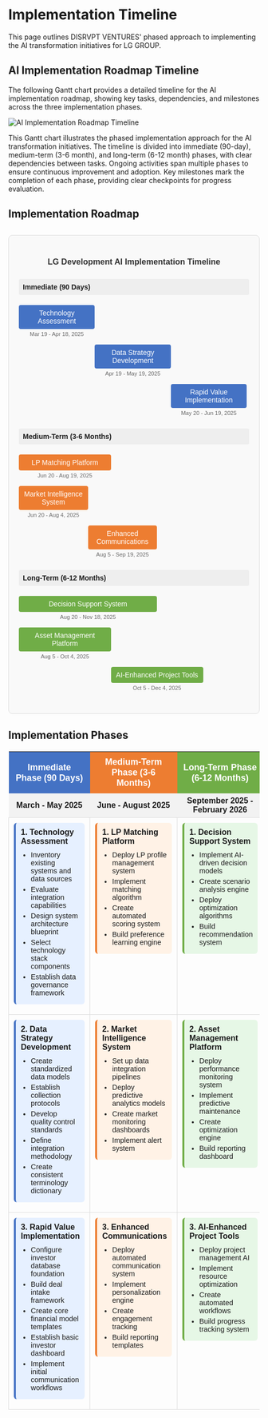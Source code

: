 # Implementation Timeline

This page outlines DISRVPT VENTURES' phased approach to implementing the AI transformation initiatives for LG GROUP.

## AI Implementation Roadmap Timeline

The following Gantt chart provides a detailed timeline for the AI implementation roadmap, showing key tasks, dependencies, and milestones across the three implementation phases.

<div class="diagram-container">
  <img src="https://www.mermaidchart.com/raw/1474609e-2910-40bd-87b9-4ff64149565a?theme=light&version=v0.1&format=svg" alt="AI Implementation Roadmap Timeline" />
</div>

This Gantt chart illustrates the phased implementation approach for the AI transformation initiatives. The timeline is divided into immediate (90-day), medium-term (3-6 month), and long-term (6-12 month) phases, with clear dependencies between tasks. Ongoing activities span multiple phases to ensure continuous improvement and adoption. Key milestones mark the completion of each phase, providing clear checkpoints for progress evaluation.

## Implementation Roadmap

<div class="gantt-chart">
  <h3 class="gantt-title">LG Development AI Implementation Timeline</h3>
  
  <div class="gantt-section">
    <div class="section-title">Immediate (90 Days)</div>
    <div class="gantt-tasks">
      <div class="gantt-task" style="margin-left: 0%; width: 33%;">
        <div class="task-bar immediate">Technology Assessment</div>
        <div class="task-date">Mar 19 - Apr 18, 2025</div>
      </div>
      <div class="gantt-task" style="margin-left: 33%; width: 33%;">
        <div class="task-bar immediate">Data Strategy Development</div>
        <div class="task-date">Apr 19 - May 19, 2025</div>
      </div>
      <div class="gantt-task" style="margin-left: 66%; width: 33%;">
        <div class="task-bar immediate">Rapid Value Implementation</div>
        <div class="task-date">May 20 - Jun 19, 2025</div>
      </div>
    </div>
  </div>
  
  <div class="gantt-section">
    <div class="section-title">Medium-Term (3-6 Months)</div>
    <div class="gantt-tasks">
      <div class="gantt-task" style="margin-left: 0%; width: 40%;">
        <div class="task-bar medium">LP Matching Platform</div>
        <div class="task-date">Jun 20 - Aug 19, 2025</div>
      </div>
      <div class="gantt-task" style="margin-left: 0%; width: 30%;">
        <div class="task-bar medium">Market Intelligence System</div>
        <div class="task-date">Jun 20 - Aug 4, 2025</div>
      </div>
      <div class="gantt-task" style="margin-left: 30%; width: 30%;">
        <div class="task-bar medium">Enhanced Communications</div>
        <div class="task-date">Aug 5 - Sep 19, 2025</div>
      </div>
    </div>
  </div>
  
  <div class="gantt-section">
    <div class="section-title">Long-Term (6-12 Months)</div>
    <div class="gantt-tasks">
      <div class="gantt-task" style="margin-left: 0%; width: 60%;">
        <div class="task-bar long">Decision Support System</div>
        <div class="task-date">Aug 20 - Nov 18, 2025</div>
      </div>
      <div class="gantt-task" style="margin-left: 0%; width: 40%;">
        <div class="task-bar long">Asset Management Platform</div>
        <div class="task-date">Aug 5 - Oct 4, 2025</div>
      </div>
      <div class="gantt-task" style="margin-left: 40%; width: 40%;">
        <div class="task-bar long">AI-Enhanced Project Tools</div>
        <div class="task-date">Oct 5 - Dec 4, 2025</div>
      </div>
    </div>
  </div>
</div>

<style>
.gantt-chart {
  font-family: Arial, sans-serif;
  margin: 30px 0;
  padding: 20px;
  border: 1px solid #ddd;
  border-radius: 8px;
  background-color: #f9f9f9;
}

.gantt-title {
  text-align: center;
  margin-bottom: 25px;
  color: #333;
}

.gantt-section {
  margin-bottom: 25px;
}

.section-title {
  font-weight: bold;
  padding: 8px;
  background-color: #eee;
  border-radius: 4px;
  margin-bottom: 10px;
}

.gantt-tasks {
  position: relative;
  padding-top: 10px;
}

.gantt-task {
  position: relative;
  margin-bottom: 15px;
}

.task-bar {
  padding: 8px;
  border-radius: 4px;
  text-align: center;
  color: white;
  font-weight: 500;
}

.task-bar.immediate {
  background-color: #4472C4;
}

.task-bar.medium {
  background-color: #ED7D31;
}

.task-bar.long {
  background-color: #70AD47;
}

.task-date {
  font-size: 0.8em;
  color: #666;
  margin-top: 4px;
  text-align: center;
}
</style>

## Implementation Phases

<table class="timeline-table">
  <tr>
    <th class="phase-header phase1">Immediate Phase (90 Days)</th>
    <th class="phase-header phase2">Medium-Term Phase (3-6 Months)</th>
    <th class="phase-header phase3">Long-Term Phase (6-12 Months)</th>
  </tr>
  <tr>
    <td class="phase-period">March - May 2025</td>
    <td class="phase-period">June - August 2025</td>
    <td class="phase-period">September 2025 - February 2026</td>
  </tr>
  <tr>
    <td class="phase-content">
      <div class="initiative phase1">
        <h4>1. Technology Assessment</h4>
        <ul>
          <li>Inventory existing systems and data sources</li>
          <li>Evaluate integration capabilities</li>
          <li>Design system architecture blueprint</li>
          <li>Select technology stack components</li>
          <li>Establish data governance framework</li>
        </ul>
      </div>
    </td>
    <td class="phase-content">
      <div class="initiative phase2">
        <h4>1. LP Matching Platform</h4>
        <ul>
          <li>Deploy LP profile management system</li>
          <li>Implement matching algorithm</li>
          <li>Create automated scoring system</li>
          <li>Build preference learning engine</li>
        </ul>
      </div>
    </td>
    <td class="phase-content">
      <div class="initiative phase3">
        <h4>1. Decision Support System</h4>
        <ul>
          <li>Implement AI-driven decision models</li>
          <li>Create scenario analysis engine</li>
          <li>Deploy optimization algorithms</li>
          <li>Build recommendation system</li>
        </ul>
      </div>
    </td>
  </tr>
  <tr>
    <td class="phase-content">
      <div class="initiative phase1">
        <h4>2. Data Strategy Development</h4>
        <ul>
          <li>Create standardized data models</li>
          <li>Establish collection protocols</li>
          <li>Develop quality control standards</li>
          <li>Define integration methodology</li>
          <li>Create consistent terminology dictionary</li>
        </ul>
      </div>
    </td>
    <td class="phase-content">
      <div class="initiative phase2">
        <h4>2. Market Intelligence System</h4>
        <ul>
          <li>Set up data integration pipelines</li>
          <li>Deploy predictive analytics models</li>
          <li>Create market monitoring dashboards</li>
          <li>Implement alert system</li>
        </ul>
      </div>
    </td>
    <td class="phase-content">
      <div class="initiative phase3">
        <h4>2. Asset Management Platform</h4>
        <ul>
          <li>Deploy performance monitoring system</li>
          <li>Implement predictive maintenance</li>
          <li>Create optimization engine</li>
          <li>Build reporting dashboard</li>
        </ul>
      </div>
    </td>
  </tr>
  <tr>
    <td class="phase-content">
      <div class="initiative phase1">
        <h4>3. Rapid Value Implementation</h4>
        <ul>
          <li>Configure investor database foundation</li>
          <li>Build deal intake framework</li>
          <li>Create core financial model templates</li>
          <li>Establish basic investor dashboard</li>
          <li>Implement initial communication workflows</li>
        </ul>
      </div>
    </td>
    <td class="phase-content">
      <div class="initiative phase2">
        <h4>3. Enhanced Communications</h4>
        <ul>
          <li>Deploy automated communication system</li>
          <li>Implement personalization engine</li>
          <li>Create engagement tracking</li>
          <li>Build reporting templates</li>
        </ul>
      </div>
    </td>
    <td class="phase-content">
      <div class="initiative phase3">
        <h4>3. AI-Enhanced Project Tools</h4>
        <ul>
          <li>Deploy project management AI</li>
          <li>Implement resource optimization</li>
          <li>Create automated workflows</li>
          <li>Build progress tracking system</li>
        </ul>
      </div>
    </td>
  </tr>
</table>

<style>
.timeline-table {
  width: 100%;
  border-collapse: collapse;
  border-spacing: 0;
  margin: 20px 0;
  font-family: Arial, sans-serif;
}

.phase-header {
  padding: 10px;
  text-align: center;
  font-weight: bold;
  font-size: 1.1rem;
  color: white;
}

.phase-header.phase1 {
  background-color: #4472C4;
}

.phase-header.phase2 {
  background-color: #ED7D31;
}

.phase-header.phase3 {
  background-color: #70AD47;
}

.phase-period {
  background-color: #f2f2f2;
  text-align: center;
  padding: 6px;
  font-weight: bold;
  border-bottom: 1px solid #ddd;
}

.phase-content {
  vertical-align: top;
  padding: 10px;
  border: 1px solid #ddd;
}

.initiative {
  padding: 10px;
  border-radius: 6px;
  margin-bottom: 10px;
}

.initiative.phase1 {
  background-color: #e6f0ff;
  border-left: 4px solid #4472C4;
}

.initiative.phase2 {
  background-color: #fff2e6;
  border-left: 4px solid #ED7D31;
}

.initiative.phase3 {
  background-color: #e6f7e6;
  border-left: 4px solid #70AD47;
}

.initiative h4 {
  margin-top: 0;
  margin-bottom: 10px;
  font-size: 1rem;
}

.initiative ul {
  margin: 0;
  padding-left: 20px;
}

.initiative li {
  margin-bottom: 5px;
  font-size: 0.9rem;
}

@media (max-width: 768px) {
  .timeline-table {
    display: block;
    overflow-x: auto;
  }

  .phase-content {
    min-width: 250px;
  }
}
</style>